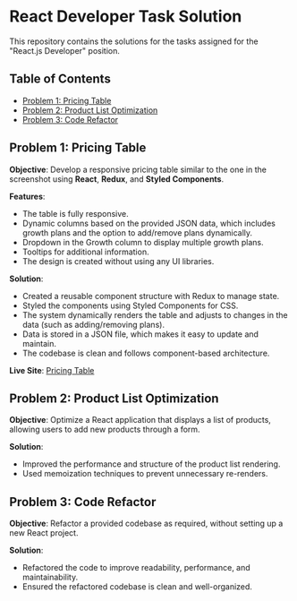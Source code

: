 # React Developer Task Solution

This repository contains the solutions for the tasks assigned for the "React.js Developer" position.

## Table of Contents
- [Problem 1: Pricing Table](#problem-1-pricing-table)
- [Problem 2: Product List Optimization](#problem-2-product-list-optimization)
- [Problem 3: Code Refactor](#problem-3-code-refactor)

## Problem 1: Pricing Table

**Objective**: Develop a responsive pricing table similar to the one in the screenshot using **React**, **Redux**, and **Styled Components**.

**Features**:
- The table is fully responsive.
- Dynamic columns based on the provided JSON data, which includes growth plans and the option to add/remove plans dynamically.
- Dropdown in the Growth column to display multiple growth plans.
- Tooltips for additional information.
- The design is created without using any UI libraries.

**Solution**:
- Created a reusable component structure with Redux to manage state.
- Styled the components using Styled Components for CSS.
- The system dynamically renders the table and adjusts to changes in the data (such as adding/removing plans).
- Data is stored in a JSON file, which makes it easy to update and maintain.
- The codebase is clean and follows component-based architecture.

**Live Site**: [Pricing Table](https://arraytics.vercel.app/)

## Problem 2: Product List Optimization

**Objective**: Optimize a React application that displays a list of products, allowing users to add new products through a form.

**Solution**:
- Improved the performance and structure of the product list rendering.
- Used memoization techniques to prevent unnecessary re-renders.

## Problem 3: Code Refactor

**Objective**: Refactor a provided codebase as required, without setting up a new React project.

**Solution**:
- Refactored the code to improve readability, performance, and maintainability.
- Ensured the refactored codebase is clean and well-organized.



